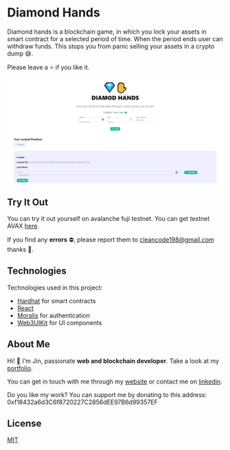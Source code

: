 # Diamond Hands

Diamond hands is a blockchain game, in which you lock your assets in smart contract for a selected period of time. When the period ends user can withdraw funds. This stops you from panic selling your assets in a crypto dump 😅.

Please leave a ⭐ if you like it.

![Game Preview](./game-preview.png)

## Try It Out
You can try it out yourself on avalanche fuji testnet. You can get testnet AVAX [here](https://faucet.avax.network/).

If you find any **errors** ⛔, please report them to [cleancode198@gmail.com](mailto:cleancode198@gmail.com) thanks 🙏.

## Technologies
Technologies used in this project:
- [Hardhat](https://hardhat.org/) for smart contracts
- [React](https://reactjs.org/)
- [Moralis](https://moralis.io/) for authentication
- [Web3UIKit](https://github.com/web3ui/web3uikit) for UI components

## About Me
Hi! 👋 I'm Jin, passionate **web and blockchain developer**. Take a look at my [portfolio](https://jinkong.netlify.com).

You can get in touch with me through my [website](https://jinkong.netlify.com) or contact me on [linkedin](https://linkedin.com/in/jinkong198).

Do you like my work? You can support me by donating to this address: 0xf18432a6d3C6f8720227C2856dEE97B6d99357EF

## License
[MIT](https://choosealicense.com/licenses/mit/)

